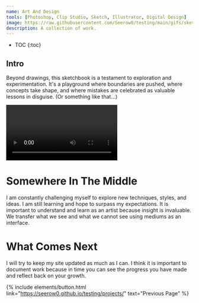 ```yaml
---
name: Art And Design
tools: [Photoshop, Clip Studio, Sketch, Illustrator, Digital Design]
image: https://raw.githubusercontent.com/Seerow0/testing/main/gifs/sketch-sponge.gif
description: A collection of work.
---
```

* TOC
{:toc}

## ‎Intro
Beyond drawings, this sketchbook is a testament to exploration and experimentation. It's a playground where boundaries are pushed, where concepts take shape, and where mistakes are celebrated as valuable lessons in disguise. (Or something like that...)

<video src= "https://github.com/Seerow0/testing/assets/92154813/30da6858-9609-4020-822c-5a27166f7d70" controls="controls" style="max-width: 730px;"></video>
 <!--<video src= "" controls="controls" style="max-width: 730px;"></video> -->

# Somewhere In The Middle

 I am constantly challenging myself to explore new techniques, styles, and ideas. I am still learning and hope to surpass my expectations. It is important to understand and learn as an artist because insight is invaluable. We transfer what we see and what we cannot see using mediums as an interface.



# What Comes Next
I will try to keep my site updated as much as I can. I think it is important to document work because in time you can see the progress you have made and reflect back on your growth.


{% include elements/button.html link="https://seerow0.github.io/testing/projects/" text="Previous Page" %}
